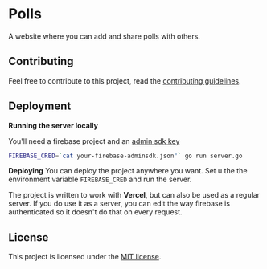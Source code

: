 # Polls

A website where you can add and share polls with others.

## Contributing

Feel free to contribute to this project, read the [contributing guidelines](CONTRIBUTING.md).

## Deployment

**Running the server locally**

You'll need a firebase project and an [admin sdk key](https://firebase.google.com/docs/admin/setup#go)

```bash
FIREBASE_CRED=`cat your-firebase-adminsdk.json"` go run server.go
```

**Deploying**
You can deploy the project anywhere you want. Set u the the environment variable
`FIREBASE_CRED` and run the server.

The project is written to work with **Vercel**, but can also be used as a regular server.
If you do use it as a server, you can edit the way firebase is authenticated so it doesn't do that
on every request.

## License

This project is licensed under the [MIT license](LICENSE).
